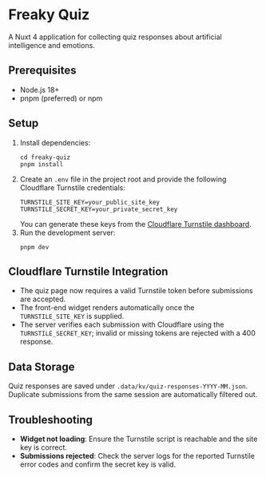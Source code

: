 # Freaky Quiz

A Nuxt 4 application for collecting quiz responses about artificial intelligence and emotions.

## Prerequisites

- Node.js 18+
- pnpm (preferred) or npm

## Setup

1. Install dependencies:
   ```fish
   cd freaky-quiz
   pnpm install
   ```
2. Create an `.env` file in the project root and provide the following Cloudflare Turnstile credentials:
   ```env
   TURNSTILE_SITE_KEY=your_public_site_key
   TURNSTILE_SECRET_KEY=your_private_secret_key
   ```
   You can generate these keys from the [Cloudflare Turnstile dashboard](https://dash.cloudflare.com/).
3. Run the development server:
   ```fish
   pnpm dev
   ```

## Cloudflare Turnstile Integration

- The quiz page now requires a valid Turnstile token before submissions are accepted.
- The front-end widget renders automatically once the `TURNSTILE_SITE_KEY` is supplied.
- The server verifies each submission with Cloudflare using the `TURNSTILE_SECRET_KEY`; invalid or missing tokens are rejected with a 400 response.

## Data Storage

Quiz responses are saved under `.data/kv/quiz-responses-YYYY-MM.json`. Duplicate submissions from the same session are automatically filtered out.

## Troubleshooting

- **Widget not loading**: Ensure the Turnstile script is reachable and the site key is correct.
- **Submissions rejected**: Check the server logs for the reported Turnstile error codes and confirm the secret key is valid.
